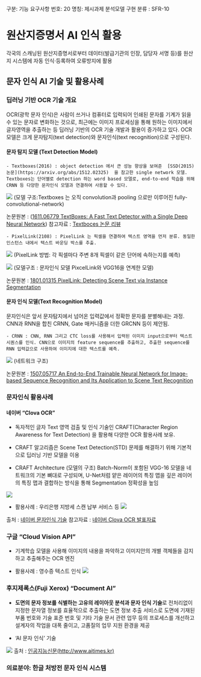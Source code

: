 구분: 기능 요구사항
번호: 20
명칭: 제시과제 분석모델 구현
분류 : SFR-10

# 원산지증명서 AI 인식 활용
각국의 스캐닝된 원산지증명서로부터 데이터(발급기관의 인장, 담당자 서명 등)를 원산지 시스템에 자동 인식·등록하여 오류방지에 활용

## 문자 인식 AI 기술 및 활용사례

### 딥러닝 기반 OCR 기술 개요
OCR(광학 문자 인식)은 사람이 쓰거나 컴퓨터로 입력되어 인쇄된 문자를 기계가 읽을 수 있는 문자로 변화하는 것으로, 최근에는 이미지 프로세싱을 통해 원하는 이미지에서 글자영역을 추출하는 등 딥러닝 기반의 OCR 기술 개발과 활용이 증가하고 있다. OCR 모델은 크게 문자탐지(text detection)와 문자인식(text recognition)으로 구성된다. 

#### 문자 탐지 모델 (Text Detection Model)

	- Textboxes(2016) : object detection 에서 큰 성능 향상을 보여준  [SSD(2015) 논문](https://arxiv.org/abs/1512.02325)  을 참고한 single network 모델. Textboxes는 단어별로 detection 하는 word based 모델로, end-to-end 학습을 위해 CRNN 등 다양한 문자인식 모델과 연결하여 사용할 수 있다.

![](%E1%84%80%E1%85%AE%E1%84%87%E1%85%AE%E1%86%AB%20%E1%84%80%E1%85%B5%E1%84%82%E1%85%B3%E1%86%BC%20%E1%84%8B%E1%85%AD%E1%84%80%E1%85%AE%E1%84%89%E1%85%A1%E1%84%92%E1%85%A1%E1%86%BC/model1.png)
(모델 구조:Textboxes 는 오직 convolution과 pooling 으로만 이루어진 fully-convolutional-network)

논문원본 : ([1611.06779 TextBoxes: A Fast Text Detector with a Single Deep Neural Network](https://arxiv.org/abs/1611.06779))
참고자료 : [Textboces 논문 리뷰](http://jaynewho.com/post/6)

	- PixelLink(2108) : PixelLink 는 픽셀을 연결하여 텍스트 영역을 먼저 분류. 동일한 인스턴스 내에서 텍스트 바운딩 박스를 추출. 

![](%E1%84%80%E1%85%AE%E1%84%87%E1%85%AE%E1%86%AB%20%E1%84%80%E1%85%B5%E1%84%82%E1%85%B3%E1%86%BC%20%E1%84%8B%E1%85%AD%E1%84%80%E1%85%AE%E1%84%89%E1%85%A1%E1%84%92%E1%85%A1%E1%86%BC/img.png)
(PixelLink 방법: 각 픽셀마다 주변 8개 픽셀이 같은 단어에 속하는지를 예측)

![](%E1%84%80%E1%85%AE%E1%84%87%E1%85%AE%E1%86%AB%20%E1%84%80%E1%85%B5%E1%84%82%E1%85%B3%E1%86%BC%20%E1%84%8B%E1%85%AD%E1%84%80%E1%85%AE%E1%84%89%E1%85%A1%E1%84%92%E1%85%A1%E1%86%BC/%E1%84%89%E1%85%B3%E1%84%8F%E1%85%B3%E1%84%85%E1%85%B5%E1%86%AB%E1%84%89%E1%85%A3%E1%86%BA%202020-04-07%20%E1%84%8B%E1%85%A9%E1%84%92%E1%85%AE%201.10.12.png)
(모델구조 : 문자인식 모델 PixcelLink와 VGG16을 연계한 모델)

논문원본 : [1801.01315 PixelLink: Detecting Scene Text via Instance Segmentation](https://arxiv.org/abs/1801.01315)


#### 문자 인식 모델(Text Recognition Model)
문자인식은 앞서 문자탐지에서 넘어온 입력값에서 정확한 문자를 분별해내는 과정. CNN과 RNN을 합친 CRNN, Gate 매커니즘을 더한 GRCNN 등이 제안됨. 

	- CRNN : CNN, RNN 그리고 CTC loss를 사용해서 입력된 이미지 input으로부터 텍스트 시퀀스를 인식. CNN으로 이미지의 feature sequence를 추출하고, 추출한 sequence를 RNN 입력값으로 사용하여 이미지에 대한 텍스트를 예측.
	
![](%E1%84%80%E1%85%AE%E1%84%87%E1%85%AE%E1%86%AB%20%E1%84%80%E1%85%B5%E1%84%82%E1%85%B3%E1%86%BC%20%E1%84%8B%E1%85%AD%E1%84%80%E1%85%AE%E1%84%89%E1%85%A1%E1%84%92%E1%85%A1%E1%86%BC/1*crbk9-rmAuVadOd8lw1EbA.png)
(네트워크 구조)

논문원본 : [1507.05717 An End-to-End Trainable Neural Network for Image-based Sequence Recognition and Its Application to Scene Text Recognition](https://arxiv.org/abs/1507.05717)

### 문자인식 활용사례

#### 네이버 “Clova OCR”

- 독자적인 글자 Text 영역 검출 및 인식 기술인 CRAFT(Character Region Awareness for Text Detection) 을 활용해  다양한 OCR 활용사례 보유.

- CRAFT 알고리즘은 Scene Text Detection(STD) 문제를 해결하기 위해 기본적으로 딥러닝 기반 모델을 이용

- CRAFT Architecture (모델의 구조)
Batch-Norm이 포함된 VGG-16 모델을 네트워크의 기본 뼈대로 구성되며, U-Net처럼 얕은 레이어의 특징 맵을 깊은 레이어의 특징 맵과 결합하는 방식을 통해 Segmentation 정확성을 높임

![](%E1%84%80%E1%85%AE%E1%84%87%E1%85%AE%E1%86%AB%20%E1%84%80%E1%85%B5%E1%84%82%E1%85%B3%E1%86%BC%20%E1%84%8B%E1%85%AD%E1%84%80%E1%85%AE%E1%84%89%E1%85%A1%E1%84%92%E1%85%A1%E1%86%BC/1*Bk8B872CriHl_DzrsW4SRQ.png)
- 활용사례 : 우리은행 지방세 스캔 납부 서비스 등 
![](%E1%84%80%E1%85%AE%E1%84%87%E1%85%AE%E1%86%AB%20%E1%84%80%E1%85%B5%E1%84%82%E1%85%B3%E1%86%BC%20%E1%84%8B%E1%85%AD%E1%84%80%E1%85%AE%E1%84%89%E1%85%A1%E1%84%92%E1%85%A1%E1%86%BC/image.png)


출처 : [네이버 문자인식 기술](https://medium.com/@msmapark2/character-region-awareness-for-text-detection-craft-paper-%EB%B6%84%EC%84%9D-da987b32609c)
참고자료 : [네이버 Clova OCR 발표자료](https://speakerdeck.com/line_devday2019/naver-clova-ocr?slide=31)


### 구글 “Cloud Vision API”

- 기계학습 모델을 사용해 이미지의 내용을 파악하고 이미지안의 개별 객체들을 감지하고 추출해주는 OCR 엔진

- 활용사례 : 영수증 텍스트 인식
![](%E1%84%80%E1%85%AE%E1%84%87%E1%85%AE%E1%86%AB%20%E1%84%80%E1%85%B5%E1%84%82%E1%85%B3%E1%86%BC%20%E1%84%8B%E1%85%AD%E1%84%80%E1%85%AE%E1%84%89%E1%85%A1%E1%84%92%E1%85%A1%E1%86%BC/%E1%84%89%E1%85%B3%E1%84%8F%E1%85%B3%E1%84%85%E1%85%B5%E1%86%AB%E1%84%89%E1%85%A3%E1%86%BA%202020-04-07%20%E1%84%8B%E1%85%A9%E1%84%8C%E1%85%A5%E1%86%AB%2011.23.37.png)



### 후지제록스(Fuji Xerox)  “Document AI”

- **도면의 문자 정보를 식별하는 고유의 레이아웃 분석과 문자 인식 기술**로 전처리없이 지정한 문자열 정보를 효율적으로 추출하는 도면 정보 추출 서비스로 도면에 기재된 부품 번호와 기술 표준 번호 및 기타 기술 문서 관련 업무 등의 프로세스를 개선하고 설계자의 작업을 대폭 줄이고, 고품질의 업무 지원 환경을 제공


- ‘AI 문자 인식’ 기술

![](%E1%84%80%E1%85%AE%E1%84%87%E1%85%AE%E1%86%AB%20%E1%84%80%E1%85%B5%E1%84%82%E1%85%B3%E1%86%BC%20%E1%84%8B%E1%85%AD%E1%84%80%E1%85%AE%E1%84%89%E1%85%A1%E1%84%92%E1%85%A1%E1%86%BC/11729_11541_2559.png)
출처 :  [인공지능신문(http://www.aitimes.kr)](http://www.aitimes.kr/news/articleView.html?idxno=11729) 


### 의료분야: 한글 처방전 문자 인식 시스템 
